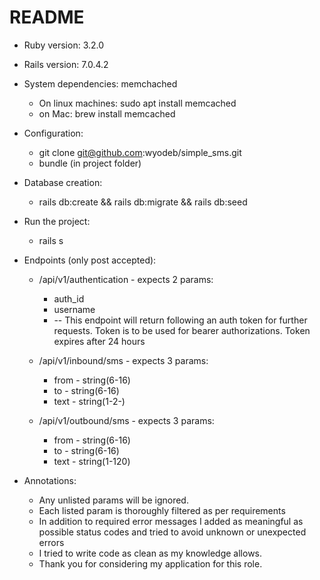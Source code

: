 # README
* Ruby version: 3.2.0
* Rails version: 7.0.4.2

* System dependencies: memchached
  * On linux machines: sudo apt install memcached
  * on Mac: brew install memcached

* Configuration:
  * git clone git@github.com:wyodeb/simple_sms.git
  * bundle (in project folder)
  
* Database creation:
  * rails db:create && rails db:migrate && rails db:seed

* Run the project:
  * rails s

* Endpoints (only post accepted):
  * /api/v1/authentication  - expects 2 params:
    * auth_id
    * username
    * -- This endpoint will return following an auth token for further requests.
    Token is to be used for bearer authorizations. Token expires after 24 hours
    
  * /api/v1/inbound/sms - expects 3 params:
    * from - string(6-16)
    * to - string(6-16)
    * text - string(1-2-)
  * /api/v1/outbound/sms - expects 3 params:
    * from - string(6-16)
    * to - string(6-16)
    * text - string(1-120)
* Annotations:
  * Any unlisted params will be ignored.
  * Each listed param is thoroughly filtered as per requirements 
  * In addition to required error messages I added as meaningful as possible status codes and tried to avoid unknown or unexpected errors
  * I tried to write code as clean as my knowledge allows. 
  * Thank you for considering my application for this role.